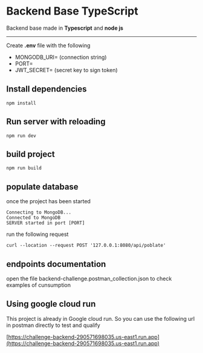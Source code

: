 # Backend Base TypeScript

Backend base made in **Typescript** and **node js**

---

Create **.env** file with the following
* MONGODB_URI= (connection string)
* PORT=
* JWT_SECRET= (secret key to sign token)

## Install dependencies

```
npm install
```

## Run server with reloading

```
npm run dev
```

## build project

```
npm run build
```

## populate database

once the project has been started

```
Connecting to MongoDB...
Connected to MongoDB
SERVER started in port [PORT]
```

run the following request
```
curl --location --request POST '127.0.0.1:8080/api/poblate'
```

## endpoints documentation

open the file backend-challenge.postman_collection.json to check examples of cunsumption

## Using google cloud run

This project is already in Google cloud run. So you can use the following url in postman directly to test and qualify

[https://challenge-backend-290571698035.us-east1.run.app](https://challenge-backend-290571698035.us-east1.run.app)
